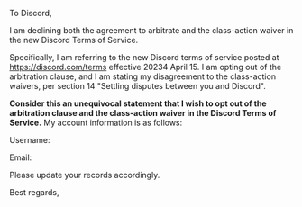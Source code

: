 To Discord,

I am declining both the agreement to arbitrate and the class-action waiver in the new Discord Terms of Service.

Specifically, I am referring to the new Discord terms of service posted at https://discord.com/terms  effective 20234 April 15. I am opting out of the arbitration clause, and I am stating my disagreement to the class-action waivers, per section 14 "Settling disputes between you and Discord".

**Consider this an unequivocal statement that I wish to opt out of the arbitration clause and the class-action waiver in the Discord Terms of Service.** My account information is as follows:

Username:

Email:

Please update your records accordingly.

Best regards,
